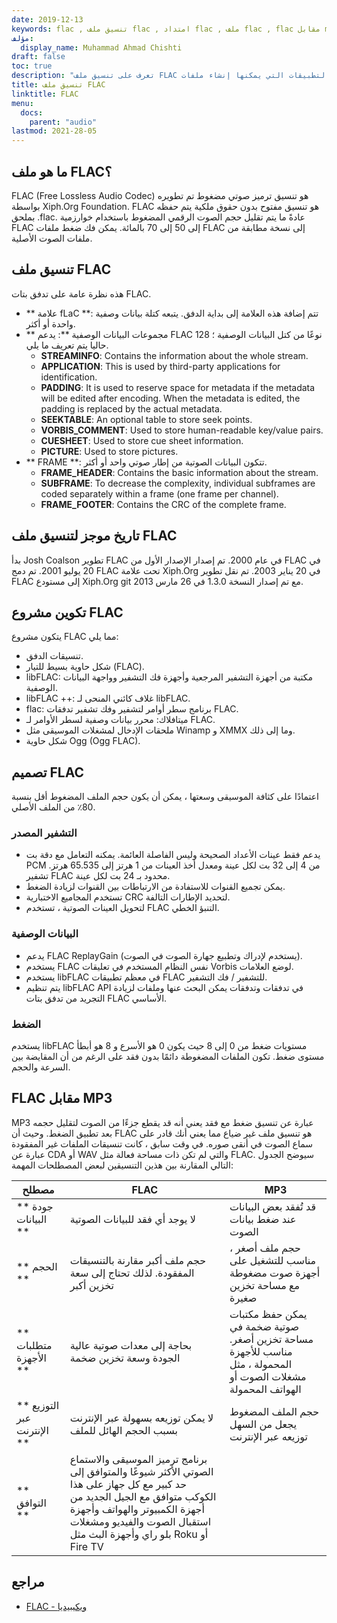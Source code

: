 ```yaml
---
date: 2019-12-13
keywords: flac , تنسيق ملف flac , امتداد flac , ملف flac , flac مقابل mp3
مؤلف:
  display_name: Muhammad Ahmad Chishti
draft: false
toc: true
description: "تعرف على تنسيق ملف FLAC وواجهات برمجة التطبيقات التي يمكنها إنشاء ملفات FLAC وفتحها."
title: تنسيق ملف FLAC
linktitle: FLAC
menu:
  docs:
    parent: "audio"
lastmod: 2021-28-05
---
```


## ما هو ملف FLAC؟

FLAC (Free Lossless Audio Codec) هو تنسيق ترميز صوتي مضغوط تم تطويره بواسطة Xiph.Org Foundation. FLAC هو تنسيق مفتوح بدون حقوق ملكية يتم حفظه بملحق .flac. عادةً ما يتم تقليل حجم الصوت الرقمي المضغوط باستخدام خوارزمية FLAC إلى 50 إلى 70 بالمائة. يمكن فك ضغط ملفات FLAC إلى نسخة مطابقة من ملفات الصوت الأصلية.

## تنسيق ملف FLAC

هذه نظرة عامة على تدفق بتات FLAC.

- ** علامة fLaC **: تتم إضافة هذه العلامة إلى بداية الدفق. يتبعه كتلة بيانات وصفية واحدة أو أكثر.
- ** مجموعات البيانات الوصفية **: يدعم FLAC 128 نوعًا من كتل البيانات الوصفية ؛ حاليا يتم تعريف ما يلي.
  - **STREAMINFO**: Contains the information about the whole stream.
  - **APPLICATION**: This is used by third-party applications for identification.
  - **PADDING**: It is used to reserve space for metadata if the metadata will be edited after encoding. When the metadata is edited, the padding is replaced by the actual metadata.
  - **SEEKTABLE**: An optional table to store seek points.
  - **VORBIS_COMMENT**: Used to store human-readable key/value pairs.
  - **CUESHEET**: Used to store cue sheet information.
  - **PICTURE**: Used to store pictures.
- ** FRAME **: تتكون البيانات الصوتية من إطار صوتي واحد أو أكثر.
  - **FRAME_HEADER**: Contains the basic information about the stream.
  - **SUBFRAME**: To decrease the complexity, individual subframes are coded separately within a frame (one frame per channel).
  - **FRAME_FOOTER**: Contains the CRC of the complete frame.

## تاريخ موجز لتنسيق ملف FLAC

بدأ Josh Coalson تطوير FLAC في عام 2000. تم إصدار الإصدار الأول من FLAC في 20 يوليو 2001. تم دمج FLAC تحت علامة Xiph.Org في 20 يناير 2003. تم نقل تطوير FLAC إلى مستودع Xiph.Org git مع تم إصدار النسخة 1.3.0 في 26 مارس 2013.

## تكوين مشروع FLAC

يتكون مشروع FLAC مما يلي:

- تنسيقات الدفق.
- شكل حاوية بسيط للتيار (FLAC).
- libFLAC: مكتبة من أجهزة التشفير المرجعية وأجهزة فك التشفير وواجهة البيانات الوصفية.
- libFLAC ++: غلاف كائني المنحى لـ libFLAC.
- flac: برنامج سطر أوامر لتشفير وفك تشفير تدفقات FLAC.
- ميتافلاك: محرر بيانات وصفية لسطر الأوامر لـ FLAC.
- ملحقات الإدخال لمشغلات الموسيقى مثل Winamp و XMMX وما إلى ذلك.
- شكل حاوية Ogg (Ogg FLAC).

## تصميم FLAC

اعتمادًا على كثافة الموسيقى وسعتها ، يمكن أن يكون حجم الملف المضغوط أقل بنسبة 80٪ من الملف الأصلي.

### التشفير المصدر ###

- يدعم فقط عينات الأعداد الصحيحة وليس الفاصلة العائمة. يمكنه التعامل مع دقة بت PCM من 4 إلى 32 بت لكل عينة ومعدل أخذ العينات من 1 هرتز إلى 65.535 هرتز. تشفير FLAC محدود بـ 24 بت لكل عينة.
- يمكن تجميع القنوات للاستفادة من الارتباطات بين القنوات لزيادة الضغط.
- تستخدم المجاميع الاختبارية CRC لتحديد الإطارات التالفة.
- لتحويل العينات الصوتية ، تستخدم FLAC التنبؤ الخطي.

### البيانات الوصفية ###

- يدعم FLAC ReplayGain (يستخدم لإدراك وتطبيع جهارة الصوت في الصوت).
- يستخدم FLAC نفس النظام المستخدم في تعليقات Vorbis لوضع العلامات.
- يستخدم libFLAC في معظم تطبيقات FLAC للتشفير / فك التشفير.
- يتم تنظيم libFLAC API في تدفقات وتدفقات يمكن البحث عنها وملفات لزيادة التجريد من تدفق بتات FLAC الأساسي.

### الضغط ###

يستخدم libFLAC مستويات ضغط من 0 إلى 8 حيث يكون 0 هو الأسرع و 8 هو أبطأ مستوى ضغط. تكون الملفات المضغوطة دائمًا بدون فقد على الرغم من أن المقايضة بين السرعة والحجم.

## FLAC مقابل MP3
MP3 عبارة عن تنسيق ضغط مع فقد يعني أنه قد يقطع جزءًا من الصوت لتقليل حجمه بعد تطبيق الضغط. وحيث أن FLAC هو تنسيق ملف غير ضياع مما يعني أنك قادر على سماع الصوت في أنقى صوره. في وقت سابق ، كانت تنسيقات الملفات غير المفقودة عبارة عن CDA أو WAV والتي لم تكن ذات مساحة فعالة مثل FLAC. سيوضح الجدول التالي المقارنة بين هذين التنسيقين لبعض المصطلحات المهمة:

| مصطلح | FLAC | MP3 |
---|---|---|
| ** جودة البيانات ** | لا يوجد أي فقد للبيانات الصوتية | قد تُفقد بعض البيانات عند ضغط بيانات الصوت |
| ** الحجم ** | حجم ملف أكبر مقارنة بالتنسيقات المفقودة. لذلك تحتاج إلى سعة تخزين أكبر | حجم ملف أصغر ، مناسب للتشغيل على أجهزة صوت مضغوطة مع مساحة تخزين صغيرة |
| ** متطلبات الأجهزة ** | بحاجة إلى معدات صوتية عالية الجودة وسعة تخزين ضخمة | يمكن حفظ مكتبات صوتية ضخمة في مساحة تخزين أصغر. مناسب للأجهزة المحمولة ، مثل مشغلات الصوت أو الهواتف المحمولة |
| ** التوزيع عبر الإنترنت ** | لا يمكن توزيعه بسهولة عبر الإنترنت بسبب الحجم الهائل للملف | حجم الملف المضغوط يجعل من السهل توزيعه عبر الإنترنت |
| ** التوافق ** | برنامج ترميز الموسيقى والاستماع الصوتي الأكثر شيوعًا والمتوافق إلى حد كبير مع كل جهاز على هذا الكوكب متوافق مع الجيل الجديد من أجهزة الكمبيوتر والهواتف وأجهزة استقبال الصوت والفيديو ومشغلات بلو راي وأجهزة البث مثل Roku أو Fire TV |

## مراجع ##

- [FLAC - ويكيبيديا](https://en.wikipedia.org/wiki/FLAC)

